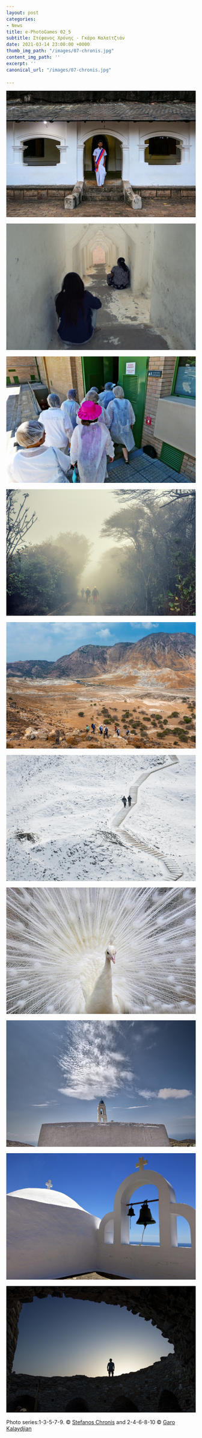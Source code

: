```yaml
---
layout: post
categories:
- News
title: e-PhotoGames 02_5
subtitle: Στέφανος Χρόνης - Γκάρο Καλαϊτζιάν
date: 2021-03-14 23:00:00 +0000
thumb_img_path: "/images/07-chronis.jpg"
content_img_path: ''
excerpt: ''
canonical_url: "/images/07-chronis.jpg"

---
```

![](/images/01-chronis.jpg)

![](/images/02-garo.jpg)

![](/images/03-chronis.jpg)

![](/images/04-garo.jpg)

![](/images/05-chronis.jpg)

![](/images/06-garo.jpg)

![](/images/07-chronis.jpg)

![](/images/08-garo.jpg)

![](/images/09-chronis.jpg)

![](/images/10-garo.jpg)

Photo series:1-3-5-7-9. © <a href="https://www.facebook.com/stefanos.chronis.1" target="blank">Stefanos Chronis</a> and  2-4-6-8-10 © <a href="https://www.facebook.com/gargaro65" target="blank">Garo Kalaydjian</a>
